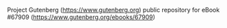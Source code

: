 Project Gutenberg (https://www.gutenberg.org) public repository for
eBook #67909 (https://www.gutenberg.org/ebooks/67909)
